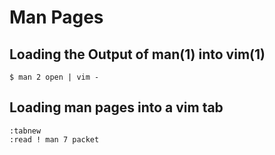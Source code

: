 # Man Pages

## Loading the Output of man(1) into vim(1)

```console
$ man 2 open | vim -
```

## Loading man pages into a vim tab

```console
:tabnew
:read ! man 7 packet
```
